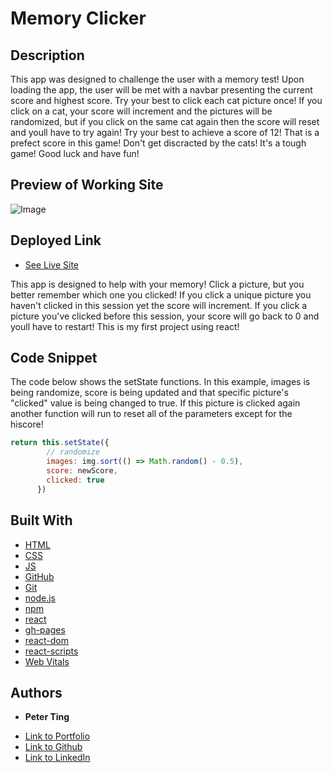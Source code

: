 # Memory Clicker

## Description
This app was designed to challenge the user with a memory test! Upon loading the app, the user will be met with a navbar presenting the current score and highest score. Try your best to click each cat picture once! If you click on a cat, your score will increment and the pictures will be randomized, but if you click on the same cat again then the score will reset and youll have to try again! Try your best to achieve a score of 12! That is a prefect score in this game! Don't get discracted by the cats! It's a tough game! Good luck and have fun!

## Preview of Working Site

![Image](./public/images/memory-clicker-1400x700-demo.gif)

## Deployed Link

* [See Live Site](https://pting1995.github.io/memory-clicker/)

This app is designed to help with your memory! Click a picture, but you better remember which one you clicked! If you click a unique picture you haven't clicked in this session yet the score will increment. If you click a picture you've clicked before this session, your score will go back to 0 and youll have to restart! This is my first project using react!

## Code Snippet
The code below shows the setState functions. In this example, images is being randomize, score is being updated and that specific picture's "clicked" value is being changed to true. If this picture is clicked again another function will run to reset all of the parameters except for the hiscore!

``` JavaScript
return this.setState({
        // randomize
        images: img.sort(() => Math.random() - 0.5),
        score: newScore,
        clicked: true
      })
```

## Built With

* [HTML](https://developer.mozilla.org/en-US/docs/Web/HTML)
* [CSS](https://developer.mozilla.org/en-US/docs/Web/CSS)
* [JS](https://www.javascript.com/)
* [GitHub](https://github.com/)
* [Git](https://git-scm.com/)
* [node.js](https://nodejs.org/en/)
* [npm](https://www.npmjs.com/)
* [react](https://reactjs.org/)
* [gh-pages](https://pages.github.com/)
* [react-dom](https://reactjs.org/docs/react-dom.html)
* [react-scripts](https://www.npmjs.com/package/react-scripts)
* [Web Vitals](https://web.dev/vitals/)

## Authors

* **Peter Ting**

- [Link to Portfolio](https://portfolio-mk3.herokuapp.com/)
- [Link to Github](https://github.com/Pting1995)
- [Link to LinkedIn](https://www.linkedin.com/in/pting002/)